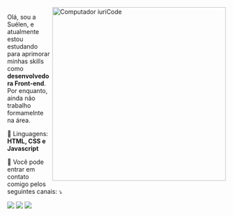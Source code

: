 <img src="https://raw.githubusercontent.com/MicaelliMedeiros/micaellimedeiros/master/image/computer-illustration.png" min-width="400px" max-width="400px" width="400px" align="right" alt="Computador iuriCode">

<p align="left"> 
  Olá, sou a Suélen, e atualmente estou estudando para aprimorar minhas skills como  <strong>desenvolvedora Front-end</strong>.<br>
  Por enquanto, ainda não trabalho formamelnte na área.
</p>

<p align="left">
  🦄 Linguagens: <strong>HTML, CSS e Javascript</strong>
</p>


<p align="left">
  💌 Você pode entrar em contato comigo pelos seguintes canais: ⤵️
</p>

<p align="left">
  <a href="mailto:slima.suelen@gmail.com" alt="Gmail">
  <img src="https://img.shields.io/badge/-Gmail-FF0000?style=flat-square&labelColor=FF0000&logo=gmail&logoColor=white&link=slima.suelen@gmail.com" /></a>

  <a href="https://www.linkedin.com/in/suelentlima" alt="Linkedin">
  <img src="https://img.shields.io/badge/-Linkedin-0e76a8?style=flat-square&logo=Linkedin&logoColor=white&link=https://www.linkedin.com/in/suelentlima/" /></a>

  <a href="#" alt="WhatsApp">
  <img src="https://img.shields.io/badge/-WhatsApp-25d366?style=flat-square&labelColor=25d366&logo=whatsapp&logoColor=white&link=https://linktr.ee/PsiSuelenLima" /></a>
  
</p>  
